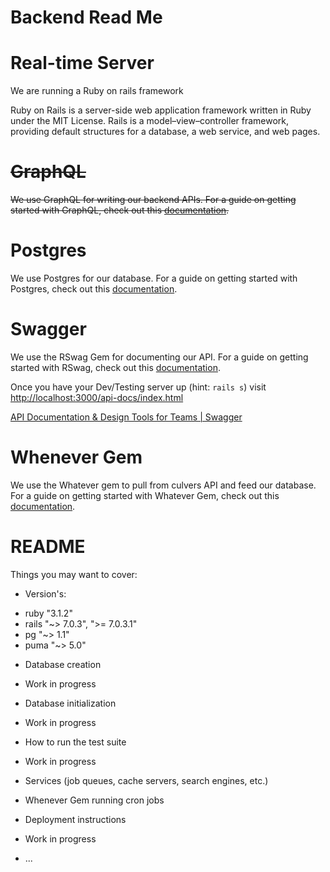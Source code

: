 # Backend Read Me

# Real-time Server

We are running a Ruby on rails framework

Ruby on Rails is a server-side web application framework written in Ruby under the MIT License. Rails is a model–view–controller framework, providing default structures for a database, a web service, and web pages. 

# ~~GraphQL~~

~~We use GraphQL for writing our backend APIs. For a guide on getting started with GraphQL, check out this [documentation](https://graphql.org/learn/).~~ 

# Postgres

We use Postgres for our database. For a guide on getting started with Postgres, check out this [documentation](https://www.postgresql.org/docs/manuals/). 

# Swagger

We use the RSwag Gem for documenting our API. For a guide on getting started with RSwag, check out this [documentation](https://github.com/rswag/rswag). 

Once you have your Dev/Testing server up (hint: `rails s`) visit [http://localhost:3000/api-docs/index.html](http://localhost:3000/api-docs/index.html)

[API Documentation & Design Tools for Teams | Swagger](https://swagger.io/)

# Whenever Gem

We use the Whatever gem to pull from culvers API and feed our database. For a guide on getting started with Whatever Gem, check out this [documentation](https://github.com/javan/whenever).
# README


Things you may want to cover:

* Version's:
- ruby "3.1.2"
- rails "~> 7.0.3", ">= 7.0.3.1"
- pg "~> 1.1"
- puma "~> 5.0"

* Database creation
 - Work in progress

* Database initialization
- Work in progress

* How to run the test suite
- Work in progress

* Services (job queues, cache servers, search engines, etc.)
- Whenever Gem running cron jobs

* Deployment instructions
- Work in progress

* ...
